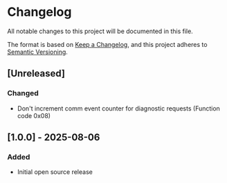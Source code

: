 # Changelog

All notable changes to this project will be documented in this file.

The format is based on [Keep a Changelog](https://keepachangelog.com/en/1.1.0/),
and this project adheres to [Semantic Versioning](https://semver.org/spec/v2.0.0.html).

## [Unreleased]

### Changed

- Don't increment comm event counter for diagnostic requests (Function code 0x08)

## [1.0.0] - 2025-08-06

### Added

- Initial open source release
